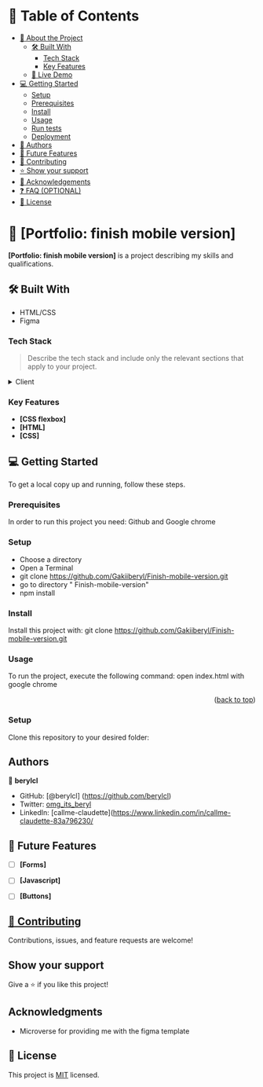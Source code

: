 <a name="readme-top"></a>

<!--
HOW TO USE:
This is an example of how you may give instructions on setting up your project locally.

Modify this file to match your project and remove sections that don't apply.

REQUIRED SECTIONS:
- Table of Contents
- About the Project
  - Built With
  - Live Demo
- Getting Started
- Authors
- Future Features
- Contributing
- Show your support
- Acknowledgements
- License

OPTIONAL SECTIONS:
<!-- TABLE OF CONTENTS -->

# 📗 Table of Contents

- [📖 About the Project](#about-project)
  - [🛠 Built With](#built-with)
    - [Tech Stack](#tech-stack)
    - [Key Features](#key-features)
  - [🚀 Live Demo](#live-demo)
- [💻 Getting Started](#getting-started)
  - [Setup](#setup)
  - [Prerequisites](#prerequisites)
  - [Install](#install)
  - [Usage](#usage)
  - [Run tests](#run-tests)
  - [Deployment](#triangular_flag_on_post-deployment)
- [👥 Authors](#authors)
- [🔭 Future Features](#future-features)
- [🤝 Contributing](#contributing)
- [⭐️ Show your support](#support)
- [🙏 Acknowledgements](#acknowledgements)
- [❓ FAQ (OPTIONAL)](#faq)
- [📝 License](#license)

<!-- PROJECT DESCRIPTION -->

# 📖 [Portfolio: finish mobile version] <a name="about-project"></a>



**[Portfolio: finish mobile version]** is a project describing my skills and qualifications.

## 🛠 Built With <a name="built-with"></a>

- HTML/CSS
- Figma
### Tech Stack <a name="tech-stack"></a>

> Describe the tech stack and include only the relevant sections that apply to your project.

<details>
  <summary>Client</summary>
  <ul>
    <li><a href="https://reactjs.org/">React.js</a></li>
  </ul>
</details>

### Key Features <a name="key-features"></a>



- **[CSS flexbox]**
- **[HTML]**
- **[CSS]**

## 💻 Getting Started <a name="getting-started"></a>


To get a local copy up and running, follow these steps.

### Prerequisites

In order to run this project you need: Github and Google chrome

<!--
Example command:

```sh
 gem install rails
```
 -->

### Setup
- Choose a directory
- Open a Terminal
- git clone https://github.com/Gakiiberyl/Finish-mobile-version.git
- go to directory " Finish-mobile-version"
- npm install

<!--
Example commands:

```sh
  cd my-folder
  git clone git@github.com:myaccount/my-project.git
```
--->

### Install

Install this project with:  git clone https://github.com/Gakiiberyl/Finish-mobile-version.git

<!--
Example command:

```sh
  cd my-project
  gem install
```
--->

### Usage

To run the project, execute the following command: open index.html with google chrome

<!--
Example command:

```sh
  rails server
```
--->


<!--
Example command:

```sh
  bin/rails test test/models/article_test.rb
```

 -->

<p align="right">(<a href="#readme-top">back to top</a>)</p>



<!--
Example command:

```sh
 gem install rails
```
 -->

### Setup

Clone this repository to your desired folder:

<!--
Example commands:

```sh
  cd my-folder
  git clone git@github.com:myaccount/my-project.git
```
--->


## Authors

👤 **berylcl**

- GitHub: [@berylcl] (https://github.com/berylcl)
- Twitter: [omg_its_beryl](https://twitter.com/omg_its_beryl)
- LinkedIn: [callme-claudette](https://www.linkedin.com/in/callme-claudette-83a796230/

## 🔭 Future Features <a name="future-features"></a>



- [ ] **[Forms]**
- [ ] **[Javascript]**
- [ ] **[Buttons]**


## [🤝 Contributing](#contributing)

Contributions, issues, and feature requests are welcome!


## Show your support

Give a ⭐️ if you like this project!

## Acknowledgments

- Microverse for providing me with the figma template

## 📝 License

This project is [MIT](./LICENSE) licensed.
